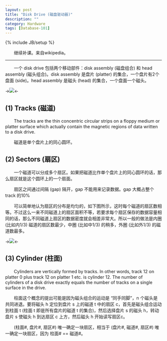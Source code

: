 ```yaml
---
layout: post
title: "Disk Drive (磁盘驱动器)"
description: ""
category: Hardware
tags: [Database-101]
---
```

{% include JB/setup %}

　　继续补课。来自wikipedia。

---

　　一个 disk drive 包括两个移动部件：disk assembly (磁盘组合) 和 head assembly (磁头组合)。disk assembly 是盘片 (platter) 的集合，一个盘片有2个盘面 (side)。head assembly 是磁头 (head) 的集合，一个盘面一个磁头。

->![](https://vgk2vg.bn1304.livefilestore.com/y2pcZkp4B-hvor1MJnDCagnhrSWWl2ay-76yeTVbCMk6xhVH_XrO6RBjshIosKTP4L1K2r2DnyP1YVGj7APuxnTQEFWANVzVIng-jKUZJuq_ow/disk%20driver.png?psid=1)<-

## (1) Tracks (磁道)

　　The tracks are the thin concentric circular strips on a floppy medium or platter surface which actually contain the magnetic regions of data written to a disk drive.  

　　磁道是单个盘片上的同心圆环。

## (2) Sectors (扇区)

　　一个磁道可以分成多个扇区。如果把磁道比作单个盘片上的同心圆环的话，那么扇区就是这个圆环上的一个扇面。  

　　扇区之间通过间隔 (gap) 隔开，gap 不能用来记录数据。gap 大概占整个 track 的10%  

　　可以简单地认为扇区的分布是均匀的，如下图所示，这时每个磁道的扇区数相等。不过这么一来不同磁道上的扇区面积不等，若要求每个扇区保存的数据容量相同的话，那么不同磁道上扇区的数据密度就会相差非常大。所以一般的做法是内圈 (比如内1/3) 磁道的扇区数最少，中圈 (比如中1/3) 的稍多，外圈 (比如外1/3) 的磁道数最多。

->![](https://vgk2vg.bn1302.livefilestore.com/y2pqUIUhRIaWORIjlsFIRIF-KXLDafc23FhcUKRjlopY5AuBsvJWTS7oeVHVMfMnihGiwSwvn_5MLvWwvZjjUzIxpKKNE2iRMiDNmFcCc4OhkA/sector.gif?psid=1)<-

## (3) Cylinder (柱面)

　　Cylinders are vertically formed by tracks. In other words, track 12 on platter 0 plus track 12 on platter 1 etc. is cylinder 12. The number of cylinders of a disk drive exactly equals the number of tracks on a single surface in the drive. 

　　柱面这个概念的提出可能是因为磁头组合的运动是 “同手同脚”，n 个磁头是共同进退。要将磁头 h 定位到盘片 s 上的磁道 t 中的扇区 c，首先是磁头组合运动到柱面 t  (柱面 t 即是所有盘片的磁道 t 的集合)，然后选择盘片 s 的磁头 h，转动盘片 s 使磁头 h 到达扇区 c 上方，然后磁头 h 开始读写扇区c。

　　(柱面#, 盘片#, 扇区#) 唯一确定一块扇区，相当于 (盘片#, 磁道#, 扇区#) 唯一确定一块扇区，因为 柱面# == 磁道#。